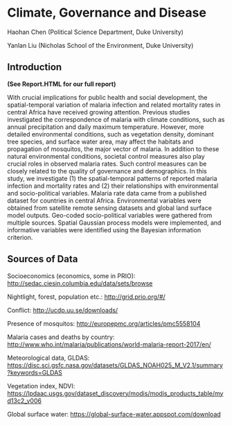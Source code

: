 # Climate, Governance and Disease

Haohan Chen (Political Science Department, Duke University)

Yanlan Liu (Nicholas School of the Environment, Duke University)

## Introduction

**(See Report.HTML for our full report)**

With crucial implications for public health and social development, the spatial-temporal variation of malaria infection and related mortality rates in central Africa have received growing attention. Previous studies investigated the correspondence of malaria with climate conditions, such as annual precipitation and daily maximum temperature. However, more detailed environmental conditions, such as vegetation density, dominant tree species, and surface water area, may affect the habitats and propagation of mosquitos, the major vector of malaria. In addition to these natural environmental conditions, societal control measures also play crucial roles in observed malaria rates. Such control measures can be closely related to the quality of governance and demographics. In this study, we investigate (1) the spatial-temporal patterns of reported malaria infection and mortality rates and (2) their relationships with environmental and socio-political variables. Malaria rate data came from a published dataset for countries in central Africa. Environmental variables were obtained from satellite remote sensing datasets and global land surface model outputs. Geo-coded socio-political variables were gathered from multiple sources. Spatial Gaussian process models were implemented, and informative variables were identified using the Bayesian information criterion.

## Sources of Data

Socioeconomics (economics, some in PRIO): http://sedac.ciesin.columbia.edu/data/sets/browse

Nightlight, forest, population etc.: http://grid.prio.org/#/

Conflict: http://ucdp.uu.se/downloads/

Presence of mosquitos: http://europepmc.org/articles/pmc5558104

Malaria cases and deaths by country: http://www.who.int/malaria/publications/world-malaria-report-2017/en/

Meteorological data, GLDAS: https://disc.sci.gsfc.nasa.gov/datasets/GLDAS_NOAH025_M_V2.1/summary?keywords=GLDAS

Vegetation index, NDVI: https://lpdaac.usgs.gov/dataset_discovery/modis/modis_products_table/myd13c2_v006

Global surface water: https://global-surface-water.appspot.com/download
